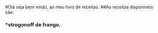 #Olá seja bem vindo, ao meu livro de receitas.
##As receitas disponiveis são:
### *strogonoff de frango.
